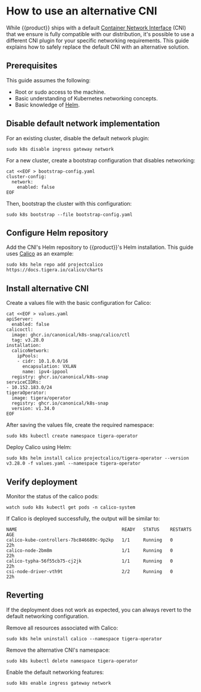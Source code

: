 # How to use an alternative CNI

While {{product}} ships with a default [Container Network Interface] (CNI) that
we ensure is fully compatible with our distribution, it's possible to use a
different CNI plugin for your specific networking requirements. This guide
explains how to safely replace the default CNI with an alternative solution.

## Prerequisites

This guide assumes the following:

- Root or sudo access to the machine.
- Basic understanding of Kubernetes networking concepts.
- Basic knowledge of [Helm].

## Disable default network implementation

For an existing cluster, disable the default network
plugin:

```
sudo k8s disable ingress gateway network
```

For a new cluster, create a bootstrap configuration that disables networking:

```
cat <<EOF > bootstrap-config.yaml
cluster-config:
  network:
    enabled: false
EOF
```

Then, bootstrap the cluster with this configuration:

```
sudo k8s bootstrap --file bootstrap-config.yaml
```

## Configure Helm repository

Add the CNI's Helm repository to {{product}}'s Helm installation. This guide
uses [Calico] as an example:

```
sudo k8s helm repo add projectcalico https://docs.tigera.io/calico/charts
```

## Install alternative CNI

Create a values file with the basic configuration for Calico:

```
cat <<EOF > values.yaml
apiServer:
  enabled: false
calicoctl:
  image: ghcr.io/canonical/k8s-snap/calico/ctl
  tag: v3.28.0
installation:
  calicoNetwork:
    ipPools:
    - cidr: 10.1.0.0/16
      encapsulation: VXLAN
      name: ipv4-ippool
  registry: ghcr.io/canonical/k8s-snap
serviceCIDRs:
- 10.152.183.0/24
tigeraOperator:
  image: tigera/operator
  registry: ghcr.io/canonical/k8s-snap
  version: v1.34.0
EOF
```

After saving the values file, create the required namespace:

```
sudo k8s kubectl create namespace tigera-operator
```

Deploy Calico using Helm:

```
sudo k8s helm install calico projectcalico/tigera-operator --version v3.28.0 -f values.yaml --namespace tigera-operator
```

## Verify deployment

Monitor the status of the calico pods:

```
watch sudo k8s kubectl get pods -n calico-system
```

If Calico is deployed successfully, the output will be similar to:

```
NAME                                       READY   STATUS    RESTARTS   AGE
calico-kube-controllers-7bc846689c-9p2kp   1/1     Running   0          22h
calico-node-2bm8m                          1/1     Running   0          22h
calico-typha-56f55cb75-cj2jk               1/1     Running   0          22h
csi-node-driver-vth9t                      2/2     Running   0          22h
```

## Reverting

If the deployment does not work as expected, you can always revert to the
default networking configuration.

Remove all resources associated with Calico:

```
sudo k8s helm uninstall calico --namespace tigera-operator
```

Remove the alternative CNI's namespace:

```
sudo k8s kubectl delete namespace tigera-operator
```

Enable the default networking features:

```
sudo k8s enable ingress gateway network
```

<!-- Links -->
[Container Network Interface]: https://github.com/containernetworking/cni
[Calico]: https://docs.tigera.io/
[Helm]: https://helm.sh/docs

